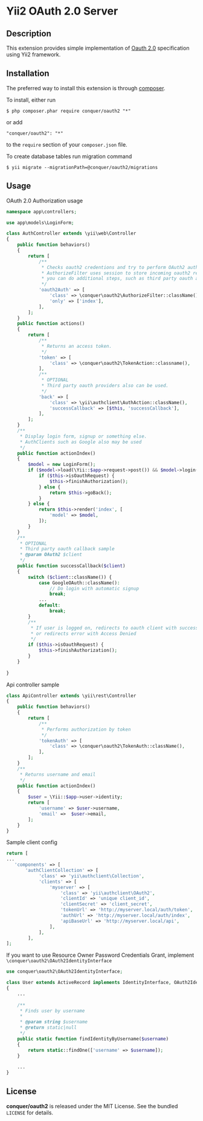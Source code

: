 Yii2 OAuth 2.0 Server
=================

## Description

This extension provides simple implementation of [Oauth 2.0](http://tools.ietf.org/wg/oauth/draft-ietf-oauth-v2/) specification using Yii2 framework.

## Installation

The preferred way to install this extension is through [composer](http://getcomposer.org/download/). 

To install, either run

```
$ php composer.phar require conquer/oauth2 "*"
```
or add

```
"conquer/oauth2": "*"
```

to the ```require``` section of your `composer.json` file.

To create database tables run migration command
```
$ yii migrate --migrationPath=@conquer/oauth2/migrations
```

## Usage

OAuth 2.0 Authorization usage 
```php
namespace app\controllers;

use app\models\LoginForm;

class AuthController extends \yii\web\Controller
{
    public function behaviors()
    {
        return [
            /** 
             * Checks oauth2 credentions and try to perform OAuth2 authorization on logged user.
             * AuthorizeFilter uses session to store incoming oauth2 request, so 
             * you can do additional steps, such as third party oauth authorization (Facebook, Google ...)  
             */
            'oauth2Auth' => [
                'class' => \conquer\oauth2\AuthorizeFilter::className(),
                'only' => ['index'],
            ],
        ];
    }
    public function actions()
    {
        return [
            /**
             * Returns an access token.
             */
            'token' => [
                'class' => \conquer\oauth2\TokenAction::classname(),
            ],
            /**
             * OPTIONAL
             * Third party oauth providers also can be used.
             */
            'back' => [
                'class' => \yii\authclient\AuthAction::className(),
                'successCallback' => [$this, 'successCallback'],
            ],
        ];
    }
    /**
     * Display login form, signup or something else.
     * AuthClients such as Google also may be used
     */
    public function actionIndex()
    {
        $model = new LoginForm();
        if ($model->load(\Yii::$app->request->post()) && $model->login()) {
            if ($this->isOauthRequest) {
                $this->finishAuthorization();
            } else {
                return $this->goBack();
            }
        } else {
            return $this->render('index', [
                'model' => $model,
            ]);
        }
    }
    /**
     * OPTIONAL
     * Third party oauth callback sample
     * @param OAuth2 $client
     */
    public function successCallback($client)
    {
        switch ($client::className()) {
            case GoogleOAuth::className():
                // Do login with automatic signup                
                break;
            ...
            default:
                break;
        }
        /**
         * If user is logged on, redirects to oauth client with success,
         * or redirects error with Access Denied
         */
        if ($this->isOauthRequest) {
            $this->finishAuthorization();
        }
    }
    
}
```
Api controller sample
```php
class ApiController extends \yii\rest\Controller
{
    public function behaviors()
    {
        return [
            /** 
             * Performs authorization by token
             */
            'tokenAuth' => [
                'class' => \conquer\oauth2\TokenAuth::className(),
            ],
        ];
    }
    /**
     * Returns username and email
     */
    public function actionIndex()
    {
        $user = \Yii::$app->user->identity;
        return [
            'username' => $user->username,
            'email' =>  $user->email,
        ];
    }
}
```
Sample client config
```php
return [
...
   'components' => [
       'authClientCollection' => [
            'class' => 'yii\authclient\Collection',
            'clients' => [
                'myserver' => [
                    'class' => 'yii\authclient\OAuth2',
                    'clientId' => 'unique client_id',
                    'clientSecret' => 'client_secret',
                    'tokenUrl' => 'http://myserver.local/auth/token',
                    'authUrl' => 'http://myserver.local/auth/index',
                    'apiBaseUrl' => 'http://myserver.local/api',
                ],
            ],
        ],
];
```

If you want to use Resource Owner Password Credentials Grant, implement `\conquer\oauth2\OAuth2IdentityInterface`

```php
use conquer\oauth2\OAuth2IdentityInterface;

class User extends ActiveRecord implements IdentityInterface, OAuth2IdentityInterface
{
    ...
    
    /**
     * Finds user by username
     *
     * @param string $username
     * @return static|null
     */
    public static function findIdentityByUsername($username)
    {
        return static::findOne(['username' => $username]);
    }
    
    ...
}
```

## License

**conquer/oauth2** is released under the MIT License. See the bundled `LICENSE` for details.
